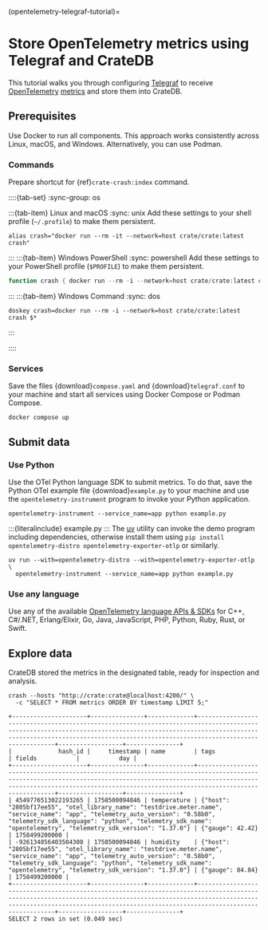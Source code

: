 (opentelemetry-telegraf-tutorial)=
# Store OpenTelemetry metrics using Telegraf and CrateDB

This tutorial walks you through configuring [Telegraf] to receive
[OpenTelemetry] [metrics] and store them into CrateDB.

## Prerequisites

Use Docker to run all components. This approach works consistently
across Linux, macOS, and Windows. Alternatively, you can use Podman.

### Commands

Prepare shortcut for {ref}`crate-crash:index` command.

::::{tab-set}
:sync-group: os

:::{tab-item} Linux and macOS
:sync: unix
Add these settings to your shell profile (`~/.profile`) to make them persistent.
```shell
alias crash="docker run --rm -it --network=host crate/crate:latest crash"
```
:::
:::{tab-item} Windows PowerShell
:sync: powershell
Add these settings to your PowerShell profile (`$PROFILE`) to make them persistent.
```powershell
function crash { docker run --rm -i --network=host crate/crate:latest crash @args }
```
:::
:::{tab-item} Windows Command
:sync: dos
```shell
doskey crash=docker run --rm -i --network=host crate/crate:latest crash $*
```
:::

::::

### Services

Save the files {download}`compose.yaml` and {download}`telegraf.conf`
to your machine and start all services using
Docker Compose or Podman Compose.
```shell
docker compose up
```

## Submit data

### Use Python

Use the OTel Python language SDK to submit metrics. To do that,
save the Python OTel example file {download}`example.py` to your machine and
use the `opentelemetry-instrument` program to invoke your Python application.
```shell
opentelemetry-instrument --service_name=app python example.py
```
:::{literalinclude} example.py
:::
The [uv] utility can invoke the demo program including dependencies,
otherwise install them using `pip install opentelemetry-distro opentelemetry-exporter-otlp`
or similarly.
```shell
uv run --with=opentelemetry-distro --with=opentelemetry-exporter-otlp \
  opentelemetry-instrument --service_name=app python example.py
```

### Use any language

Use any of the available [OpenTelemetry language APIs & SDKs] for C++, C#/.NET,
Erlang/Elixir, Go, Java, JavaScript, PHP, Python, Ruby, Rust, or Swift. 

## Explore data

CrateDB stored the metrics in the designated table, ready for inspection and analysis.
```shell
crash --hosts "http://crate:crate@localhost:4200/" \
  -c "SELECT * FROM metrics ORDER BY timestamp LIMIT 5;"
```
```psql
+---------------------+---------------+-------------+------------------------------------------------------------------------------------------------------------------------------------------------------------------------------------------------------------------------------------------------+------------------+---------------+
|             hash_id |     timestamp | name        | tags                                                                                                                                                                                                                                           | fields           |           day |
+---------------------+---------------+-------------+------------------------------------------------------------------------------------------------------------------------------------------------------------------------------------------------------------------------------------------------+------------------+---------------+
| 4549776513022193265 | 1758500094846 | temperature | {"host": "2805bf17ee55", "otel_library_name": "testdrive.meter.name", "service_name": "app", "telemetry_auto_version": "0.58b0", "telemetry_sdk_language": "python", "telemetry_sdk_name": "opentelemetry", "telemetry_sdk_version": "1.37.0"} | {"gauge": 42.42} | 1758499200000 |
| -926134856403504308 | 1758500094846 | humidity    | {"host": "2805bf17ee55", "otel_library_name": "testdrive.meter.name", "service_name": "app", "telemetry_auto_version": "0.58b0", "telemetry_sdk_language": "python", "telemetry_sdk_name": "opentelemetry", "telemetry_sdk_version": "1.37.0"} | {"gauge": 84.84} | 1758499200000 |
+---------------------+---------------+-------------+------------------------------------------------------------------------------------------------------------------------------------------------------------------------------------------------------------------------------------------------+------------------+---------------+
SELECT 2 rows in set (0.049 sec)
```


[metrics]: https://opentelemetry.io/docs/concepts/signals/metrics/
[OpenTelemetry]: https://opentelemetry.io/docs/what-is-opentelemetry/
[OpenTelemetry language APIs & SDKs]: https://opentelemetry.io/docs/languages/
[Telegraf]: https://www.influxdata.com/time-series-platform/telegraf/
[uv]: https://docs.astral.sh/uv/
